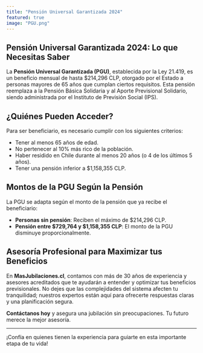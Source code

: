 ```yaml
---
title: "Pensión Universal Garantizada 2024"
featured: true
image: "PGU.png"
---
```


## Pensión Universal Garantizada 2024: Lo que Necesitas Saber

La **Pensión Universal Garantizada (PGU)**, establecida por la Ley 21.419, es un beneficio mensual de hasta $214,296 CLP, otorgado por el Estado a personas mayores de 65 años que cumplan ciertos requisitos. Esta pensión reemplaza a la Pensión Básica Solidaria y al Aporte Previsional Solidario, siendo administrada por el Instituto de Previsión Social (IPS).

## ¿Quiénes Pueden Acceder?

Para ser beneficiario, es necesario cumplir con los siguientes criterios:

- Tener al menos 65 años de edad.
- No pertenecer al 10% más rico de la población.
- Haber residido en Chile durante al menos 20 años (o 4 de los últimos 5 años).
- Tener una pensión inferior a $1,158,355 CLP.

## Montos de la PGU Según la Pensión

La PGU se adapta según el monto de la pensión que ya recibe el beneficiario:

- **Personas sin pensión**: Reciben el máximo de $214,296 CLP.
- **Pensión entre $729,764 y $1,158,355 CLP**: El monto de la PGU disminuye proporcionalmente.

## Asesoría Profesional para Maximizar tus Beneficios

En **MasJubilaciones.cl**, contamos con más de 30 años de experiencia y asesores acreditados que te ayudarán a entender y optimizar tus beneficios previsionales. No dejes que las complejidades del sistema afecten tu tranquilidad; nuestros expertos están aquí para ofrecerte respuestas claras y una planificación segura.

**Contáctanos hoy** y asegura una jubilación sin preocupaciones. Tu futuro merece la mejor asesoría.

---

¡Confía en quienes tienen la experiencia para guiarte en esta importante etapa de tu vida!